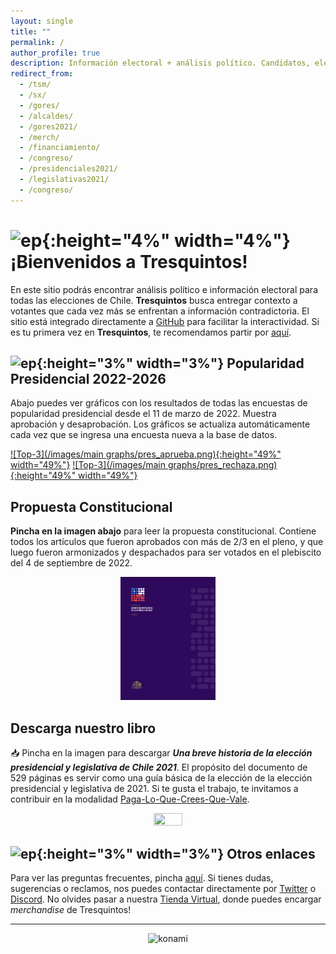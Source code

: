 ```yaml
---
layout: single
title: ""
permalink: /
author_profile: true
description: Información electoral + análisis político. Candidatos, elecciones y tendencias.
redirect_from:
  - /tsm/
  - /sx/
  - /gores/
  - /alcaldes/
  - /gores2021/
  - /merch/
  - /financiamiento/
  - /congreso/
  - /presidenciales2021/
  - /legislativas2021/
  - /congreso/
---
```


# ![ep](/images/pc.png){:height="4%" width="4%"} ¡Bienvenidos a Tresquintos!

En este sitio podrás encontrar análisis político e información electoral para todas las elecciones de Chile. **Tresquintos** busca entregar contexto a votantes que cada vez más se enfrentan a información contradictoria. El sitio está integrado directamente a [GitHub](https://github.com/) para facilitar la interactividad. Si es tu primera vez en **Tresquintos**, te recomendamos partir por [aquí](https://tresquintos.cl/faq/).


## ![ep](/images/pc.png){:height="3%" width="3%"} Popularidad Presidencial 2022-2026

Abajo puedes ver gráficos con los resultados de todas las encuestas de popularidad presidencial desde el 11 de marzo de 2022. Muestra aprobación y desaprobación. Los gráficos se actualiza automáticamente cada vez que se ingresa una encuesta nueva a la base de datos.

[![Top-3](/images/main graphs/pres_aprueba.png){:height="49%" width="49%"}](https://tresquintos.cl/popularidad/) [![Top-3](/images/main graphs/pres_rechaza.png){:height="49%" width="49%"}](https://tresquintos.cl/popularidad/)


## Propuesta Constitucional

**Pincha en la imagen abajo** para leer la propuesta constitucional. Contiene todos los artículos que fueron aprobados con más de 2/3 en el pleno, y que luego fueron armonizados y despachados para ser votados en el plebiscito del 4 de septiembre de 2022.

<p class="aligncenter">
<a href="https://github.com/tresquintos/tresquintos.github.io/raw/master/files/version_final_cc.pdf">
  <img src="/images/propuesta.png" width="30%" height="30%" />
</a>
</p>


## Descarga nuestro libro

📥 Pincha en la imagen para descargar ***Una breve historia de la elección presidencial y legislativa de Chile 2021***. El propósito del documento de 529 páginas es servir como una guía básica de la elección de la elección presidencial y legislativa de 2021. Si te gusta el trabajo, te invitamos a contribuir en la modalidad [Paga-Lo-Que-Crees-Que-Vale](https://tresquintos.cl/publicaciones/).

<p class="aligncenter">
<a href="https://www.researchgate.net/profile/Kenneth-Bunker/publication/356193914_Breve_historia_de_la_eleccion_presidencial_y_legislativa_de_Chile_2021/links/61916bae3068c54fa5e579a5/Breve-historia-de-la-eleccion-presidencial-y-legislativa-de-Chile-2021.pdf">
  <img src="/images/publicaciones/breve_historia.png" width="30%" height="30%" />
</a>
</p>


## ![ep](/images/pc.png){:height="3%" width="3%"} Otros enlaces

Para ver las preguntas frecuentes, pincha [aquí](https://tresquintos.cl/faq/). Si tienes dudas, sugerencias o reclamos, nos puedes contactar directamente por [Twitter](https://www.twitter.com/tresquintos) o [Discord](https://discord.gg/qPDkg67). No olvides pasar a nuestra [Tienda Virtual](https://tresquintos.cl/merch), donde puedes encargar *merchandise* de Tresquintos!


---

<!-- NES -->
<style>
.aligncenter {
    text-align: center;
}
</style>
<p class="aligncenter">
    <img src="/images/nes.png" width="30" height="30" alt="konami" />
</p>
<script src="/js/topsecret.js"></script>

<script src="/js/cyberdelia.js"></script>

<script type="text/javascript"> var msTag = {"site":"tnw","page":"home","cyberdelia_page_type":"home","data":{"sponsorName":false,"isSponsoredCategory":false}}</script>

<script src="https://cdn0.tnwcdn.com/wp-content/themes/cyberdelia/assets/js/app.min.js?v=1585558461" type="text/javascript" async=""></script>



<!-- Favicon -->

<link rel="apple-touch-icon" sizes="180x180" href="/apple-touch-icon.png">
<link rel="icon" type="image/png" sizes="32x32" href="/favicon-32x32.png">
<link rel="icon" type="image/png" sizes="16x16" href="/favicon-16x16.png">
<link rel="manifest" href="/site.webmanifest">
<link rel="mask-icon" href="/safari-pinned-tab.svg" color="#5bbad5">
<meta name="msapplication-TileColor" content="#b91d47">
<meta name="theme-color" content="#ffffff">




<!-- Finisce sempre così, con la morte.
Prima però c’è stata la vita,
nascosta sotto i bla, bla, bla, bla, bla.
È tutto sedimentato sotto il chiacchiericcio e il rumore:
il silenzio e il sentimento,
l’emozione e la paura,
gli sparuti incostanti sprazzi di bellezza
e poi lo squallore disgraziato e l’uomo miserabile.
Tutto sepolto nella coperta
dell’imbarazzo dello stare al mondo:
bla, bla, bla, bla.
Altrove c’è l’Altrove,
io non mi occupo dell’Altrove.
Dunque che questo romanzo abbia inizio.
In fondo è solo un trucco, si è solo un trucco. kb. -->
